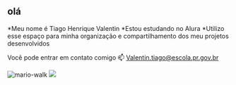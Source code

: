 ## olá

*Meu nome é Tiago Henrique Valentin
*Estou estudando no Alura
*Utilizo esse espaço para minha organização e compartilhamento dos meu projetos desenvolvidos

Você pode entrar em contato comigo 📫
Valentin.tiago@escola.pr.gov.br

![mario-walk](https://github.com/Moshu-png/Moshu-png/assets/173382057/83cb939e-7a1c-4cdc-96c6-eae971a7a37b)
![](link)
